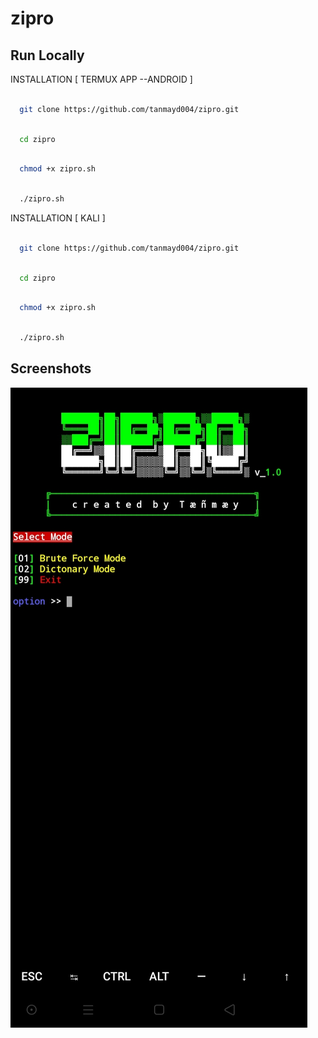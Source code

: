 # zipro
## Run Locally

INSTALLATION [ TERMUX APP --ANDROID ]

```bash

  git clone https://github.com/tanmayd004/zipro.git

```

```bash

  cd zipro

```

```bash

  chmod +x zipro.sh

```

```bash

  ./zipro.sh

```

INSTALLATION [ KALI ]

  

```bash

  git clone https://github.com/tanmayd004/zipro.git

```

```bash

  cd zipro

```

```bash

  chmod +x zipro.sh

```

```bash

  ./zipro.sh

```
## Screenshots

![App Screenshot](https://github.com/tanmayd004/zipro/blob/0b8c80baa1eec0605d1f2357d2933b7f43acec37/zipro.png)


